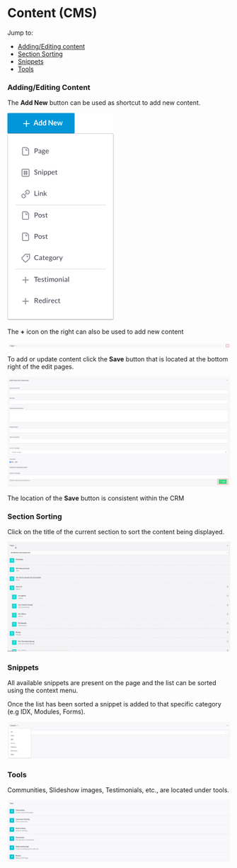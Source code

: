 # Content (CMS)

Jump to:
- [Adding/Editing content](#adding-editing-content)
- [Section Sorting](#section-sorting)
- [Snippets](#snippets)
- [Tools](#tools)

### Adding/Editing Content

The __Add New__ button can be used as shortcut to add new content.

<img src="../img/addCMS.png">

The __+__ icon on the right can also be used to add new content

<img src="../img/add.png">

To add or update content click the __Save__ button that is located at the bottom right of the edit pages.

<img src="../img/save.png">

The location of the __Save__ button is consistent within the CRM

### Section Sorting

Click on the title of the current section to sort the content being displayed.

<img src="../img/sort.gif">

### Snippets

All available snippets are present on the page and the list can be sorted using the context menu.

Once the list has been sorted a snippet is added to that specific category (e.g IDX, Modules, Forms).

<img src="../img/snippetSort.png">

### Tools

Communities, Slideshow images, Testimonials, etc., are located under tools.

<img src="../img/tools.png">